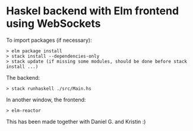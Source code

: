 # Haskel backend with Elm frontend using WebSockets

To import packages (if necessary):

```
> elm package install
> stack install --dependencies-only
> stack update (if missing some modules, should be done before stack install ...)
```

The backend:
```
> stack runhaskell ./src/Main.hs
```

In another window, the frontend:

```
> elm-reactor
```

This has been made together with Daniel G. and Kristin :)
